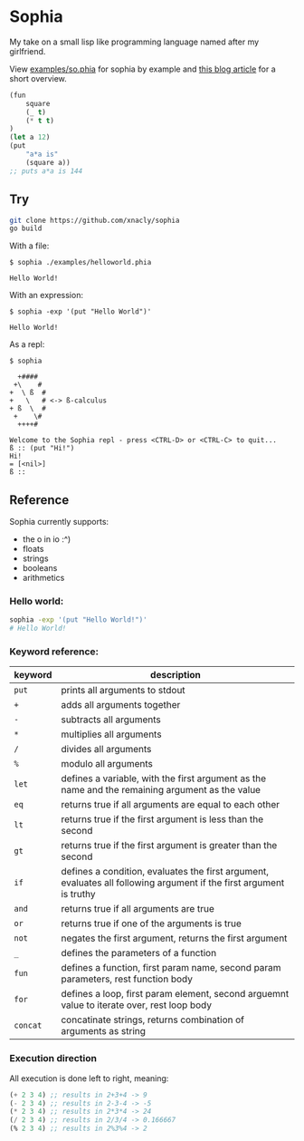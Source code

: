 # Sophia

My take on a small lisp like programming language named after my girlfriend.

View [examples/so.phia](examples/so.phia) for sophia by example and [this blog
article](https://xnacly.me/posts/2023/write-your-own-programming-language/) for
a short overview.

```lisp
(fun
    square
    (_ t)
    (* t t)
)
(let a 12)
(put
    "a*a is"
    (square a))
;; puts a*a is 144
```

## Try

```bash
git clone https://github.com/xnacly/sophia
go build
```

With a file:

```text
$ sophia ./examples/helloworld.phia

Hello World!
```

With an expression:

```
$ sophia -exp '(put "Hello World")'

Hello World!
```

As a repl:

```
$ sophia

  +####
 +\    #
+  \ ß  #
+   \   # <-> ß-calculus
+ ß  \  #
 +    \#
  ++++#

Welcome to the Sophia repl - press <CTRL-D> or <CTRL-C> to quit...
ß :: (put "Hi!")
Hi!
= [<nil>]
ß ::
```

## Reference

Sophia currently supports:

- the o in io :^)
- floats
- strings
- booleans
- arithmetics

### Hello world:

```bash
sophia -exp '(put "Hello World!")'
# Hello World!
```

### Keyword reference:

| keyword  | description                                                                                                         |
| -------- | ------------------------------------------------------------------------------------------------------------------- |
| `put`    | prints all arguments to stdout                                                                                      |
| `+`      | adds all arguments together                                                                                         |
| `-`      | subtracts all arguments                                                                                             |
| `*`      | multiplies all arguments                                                                                            |
| `/`      | divides all arguments                                                                                               |
| `%`      | modulo all arguments                                                                                                |
| `let`    | defines a variable, with the first argument as the name and the remaining argument as the value                     |
| `eq`     | returns true if all arguments are equal to each other                                                               |
| `lt`     | returns true if the first argument is less than the second                                                          |
| `gt`     | returns true if the first argument is greater than the second                                                       |
| `if`     | defines a condition, evaluates the first argument, evaluates all following argument if the first argument is truthy |
| `and`    | returns true if all arguments are true                                                                              |
| `or`     | returns true if one of the arguments is true                                                                        |
| `not`    | negates the first argument, returns the first argument                                                              |
| `_`      | defines the parameters of a function                                                                                |
| `fun`    | defines a function, first param name, second param parameters, rest function body                                   |
| `for`    | defines a loop, first param element, second arguemnt value to iterate over, rest loop body                          |
| `concat` | concatinate strings, returns combination of arguments as string                                                     |

### Execution direction

All execution is done left to right, meaning:

```lisp
(+ 2 3 4) ;; results in 2+3+4 -> 9
(- 2 3 4) ;; results in 2-3-4 -> -5
(* 2 3 4) ;; results in 2*3*4 -> 24
(/ 2 3 4) ;; results in 2/3/4 -> 0.166667
(% 2 3 4) ;; results in 2%3%4 -> 2
```
